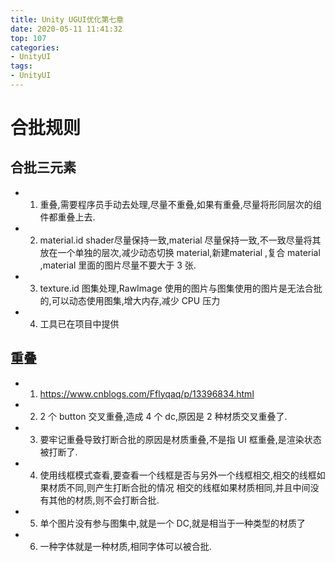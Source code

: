 ```yaml
---
title: Unity UGUI优化第七章
date: 2020-05-11 11:41:32
top: 107
categories:
- UnityUI
tags:
- UnityUI
---
```


# 合批规则




## 合批三元素

* 1. 重叠,需要程序员手动去处理,尽量不重叠,如果有重叠,尽量将形同层次的组件都重叠上去.

* 2. material.id  shader尽量保持一致,material 尽量保持一致,不一致尽量将其放在一个单独的层次,减少动态切换 material,新建material ,复合 material ,material 里面的图片尽量不要大于 3 张.

* 3. texture.id 图集处理,RawImage 使用的图片与图集使用的图片是无法合批的,可以动态使用图集,增大内存,减少 CPU 压力

* 4. 工具已在项目中提供

## 重叠

* 1. https://www.cnblogs.com/Fflyqaq/p/13396834.html
    
* 2. 2 个 button 交叉重叠,造成 4 个 dc,原因是 2 种材质交叉重叠了.
    
* 3. 要牢记重叠导致打断合批的原因是材质重叠,不是指 UI 框重叠,是渲染状态被打断了.
    
* 4. 使用线框模式查看,要查看一个线框是否与另外一个线框相交,相交的线框如果材质不同,则产生打断合批的情况
    相交的线框如果材质相同,并且中间没有其他的材质,则不会打断合批.
     
* 5. 单个图片没有参与图集中,就是一个 DC,就是相当于一种类型的材质了
    
* 6. 一种字体就是一种材质,相同字体可以被合批.



